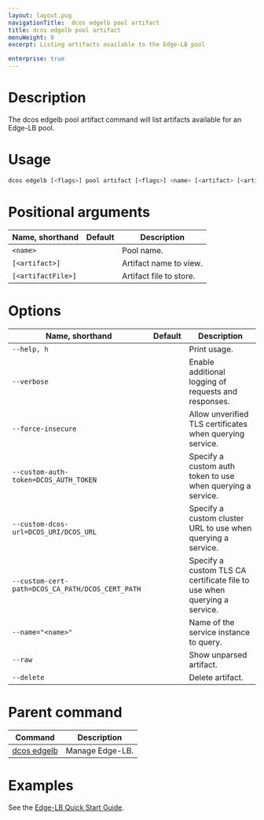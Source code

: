 ```yaml
---
layout: layout.pug
navigationTitle:  dcos edgelb pool artifact
title: dcos edgelb pool artifact
menuWeight: 8
excerpt: Listing artifacts available to the Edge-LB pool

enterprise: true
---
```


# Description
The dcos edgelb pool artifact command will list artifacts available for an Edge-LB pool.

# Usage

```bash
dcos edgelb [<flags>] pool artifact [<flags>] <name> [<artifact> [<artifactFile>]]
```

# Positional arguments

| Name, shorthand | Default | Description |
|---------|-------------|-------------|
| `<name>`   |             |  Pool name. |
| `[<artifact>]`   |             | Artifact name to view. |
| `[<artifactFile>]`   |             | Artifact file to store. |


# Options

| Name, shorthand | Default | Description |
|---------|-------------|-------------|
| `--help, h`   |             |  Print usage. |
| `--verbose`   |             |  Enable additional logging of requests and responses. |
| `--force-insecure`   |             |  Allow unverified TLS certificates when querying service. |
| `--custom-auth-token=DCOS_AUTH_TOKEN`   |             |  Specify a custom auth token to use when querying a service. |
| `--custom-dcos-url=DCOS_URI/DCOS_URL`   |             |  Specify a custom cluster URL to use when querying a service. |
| `--custom-cert-path=DCOS_CA_PATH/DCOS_CERT_PATH`   |             |  Specify a custom TLS CA certificate file to use when querying a service. |
| `--name="<name>"`   |             |  Name of the service instance to query. |
| `--raw`   |             |  Show unparsed artifact. |
| `--delete`   |             |  Delete artifact. |

# Parent command

| Command | Description |
|---------|-------------|
| [dcos edgelb](/1.11/cli/command-reference/dcos-edgelb/) |  Manage Edge-LB. |


# Examples

See the [Edge-LB Quick Start Guide](/1.11/networking/edge-lb/quickstart/).

